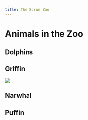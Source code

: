 ```yaml
---
title: The Scrum Zoo
---
```


# Animals in the Zoo

## Dolphins

## Griffin

[![](https://bwart-mkto.github.io/scrum-team-griffin-site/Griffin%20image%201.jpg)](https://bwart-mkto.github.io/scrum-team-griffin-site/)

## Narwhal

## Puffin
